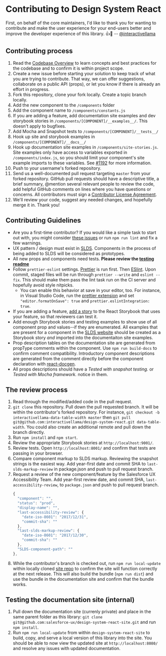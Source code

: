 # Contributing to Design System React

First, on behalf of the core maintainers, I'd like to thank you for wanting to contribute and make the user experience for your end-users better and improve the developer experience of this library. :+1::tada: -- [@interactivellama](https://github.com/interactivellama/)

## Contributing process

1. Read the [Codebase Overview](docs/codebase-overview.md) to learn concepts and best practices for the codebase and to confirm it is within project scope.
1. Create a new issue before starting your solution to keep track of what you are trying to contribute. That way, we can offer suggestions, collaborate on a public API (props), or let you know if there is already an effort in progress.
1. Fork this repository, clone your fork locally. Create a topic branch locally.
1. Add the new component to the `/components` folder
1. Add the component name to `/components/constants.js`
1. If you are adding a feature, add documentation site examples and dev storybook stories in `/components/[COMPONENT]/__examples__/`. This doesn't apply to bugfixes.
1. Add Mocha and Snapshot tests to `/components/[COMPONENT]/__tests__/`
1. Hook up site and storybook examples in `/components/[COMPONENT]/__docs__/`
1. Hook up documentation site examples in `/components/site-stories.js`. Site examples only have access to variables exported in `/components/index.js`, so you should limit your component's site example imports to these variables. See [#1192](https://github.com/salesforce/design-system-react/issues/1192) for more information.
1. Push to your username's forked repository.
1. Send us a well-documented pull request targeting `master` from your forked repository. GitHub pull requests should have a descriptive title, a brief summary, @mention several relevant people to review the code, add helpful GitHub comments on lines where you have questions or concerns. All contributors must sign a [Contributor License Agreement](https://cla.salesforce.com/sign-cla).
1. We'll review your code, suggest any needed changes, and hopefully merge it in. Thank you!

## Contributing Guidelines

* Are you a first-time contributor? If you would like a simple task to start out with, you might consider [these issues](https://deepscan.io/dashboard/#view=project&pid=1475&bid=4666&subview=issues) or run `npm run lint` and fix a few warnings.
* UX pattern / design must exist in [SLDS](https://www.lightningdesignsystem.com/). Components in the process of being added to SLDS will be considered as prototypes.
* All new props and components need tests. **Please review the [testing readme](/tests/README.md)**
* Follow `prettier-eslint` settings. [Prettier](https://prettier.io/) is run first. Then [ESlint](https://eslint.org/). Upon commit, staged files will be run through `prettier --write` and `eslint --fix`. This should make them pass the lint task run on the CI server and hopefully avoid style nitpicks.
    * You can enable this behavior at save in your editor, too. For instance, in Visual Studio Code, run the [prettier extension](https://marketplace.visualstudio.com/items?itemName=esbenp.prettier-vscode) and set `"editor.formatOnSave": true` and `prettier.eslintIntegration: true`.
* If you are adding a feature, [add a story](https://storybook.js.org/basics/writing-stories/) to the React Storybook that uses your feature, so that reviewers can test it.
* Add enough Storybook stories and testing examples to show use of all component prop and values--if they are enumerated. All examples that are present for a component in the [SLDS website](https://www.lightningdesignsystem.com/) should be created as a Storybook story _and_ imported into the documentaiton site examples.
* Prop description tables on the documentation site are generated from propType comments within the component. Use `npm run build-docs` to confirm comment compatibility. Introductory component descriptions are generated from the comment directly before the component declaration with [react-docgen](https://github.com/reactjs/react-docgen).
* All props descriptions should have a _Tested with snapshot testing._ or _Tested with Mocha framework._ notice in them.

## The review process

1. Read through the modified/added code in the pull request.
1. `git clone` this repository. Pull down the pull requested branch. It will be within the contributor's forked repository. For instance, `git checkout -b interactivellama-data-table-width master` then `git pull git@github.com:interactivellama/design-system-react.git data-table-width`. You could also create an additional remote and pull down the branch directly.
1. Run `npm install` and `npm start`.
1. Review the appropriate Storybook stories at `http://localhost:9001/`.
1. Review tests. Open `http://localhost:8001/` and confirm that tests are passing in your browser.
1. Compare component markup to SLDS markup. Reviewing the snapshot strings is the easiest way. Add year-first date and commit SHA to `last-slds-markup-review` in package.json and push to pull request branch.
1. Request a review of the new component/feature by the Salesforce UX Accessibility Team. Add year-first review date, and commit SHA, `last-accessibility-review`, to `package.json` and push to pull request branch.
   ```js
   {
     "component": "",
     "status": "prod",
     "display-name": "",
     "last-accessibility-review": {
       "date-iso-8601": "2017/12/31",
       "commit-sha": ""
     },
     "last-slds-markup-review": {
       "date-iso-8601": "2017/12/30",
       "commit-sha": ""
     },
     "SLDS-component-path": ""
   },
   ```
1. While the contributor's branch is checked out, run `npm run local-update` within locally cloned [site repo](https://github.com/salesforce-ux/design-system-react-site) to confirm the site will function correctly at the next release. This will also build the bundle (`npm run dist`) and use the bundle in the documentation site and confirm that the bundle works.

## Testing the documentation site (internal)

1. Pull down the documentation site (currenly private) and place in the same parent folder as this library: `git clone git@github.com:salesforce-ux/design-system-react-site.git` and run `npm install`.
1. Run `npm run local-update` from within `design-system-react-site` to build, copy, and serve a local version of this library into the site. You should be able to now view the updated site at `http://localhost:8080/` and resolve any issues with updated documentation.
